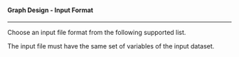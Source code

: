 #### Graph Design - Input Format

***

Choose an input file format from the following supported list.  

The input file must have the same set of variables of the input dataset.
